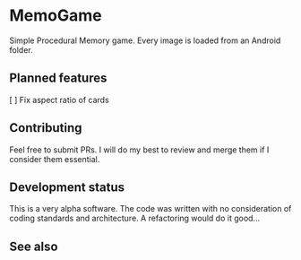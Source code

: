 # MemoGame
Simple Procedural Memory game. Every image is loaded from an Android folder.


## Planned features

[ ] Fix aspect ratio of cards

## Contributing

Feel free to submit PRs. I will do my best to review and merge them if I consider them essential.

## Development status

This is a very alpha software. The code was written with no consideration of coding standards and architecture. A refactoring would do it good...

## See also